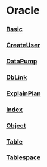 Oracle
===

### [Basic](./Basic/README.md)
### [CreateUser](./CreateUser/README.md)
### [DataPump](./DataPump/README.md)
### [DbLink](./DbLink/README.md)
### [ExplainPlan](./ExplainPlan/README.md)
### [Index](./Index/README.md)
### [Object](./Object/README.md)
### [Table](./Table/README.md)
### [Tablespace](./Tablespace/README.md)
